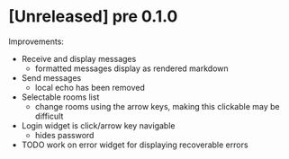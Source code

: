 # [Unreleased] pre 0.1.0

Improvements:

* Receive and display messages
  * formatted messages display as rendered markdown
* Send messages
  * local echo has been removed
* Selectable rooms list
  * change rooms using the arrow keys, making this clickable may be difficult
* Login widget is click/arrow key navigable
  * hides password
* TODO work on error widget for displaying recoverable errors
